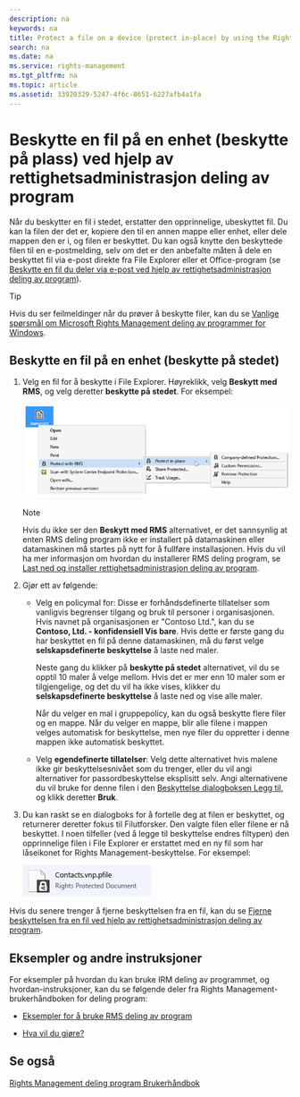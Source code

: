 ```yaml
---
description: na
keywords: na
title: Protect a file on a device (protect in-place) by using the Rights Management sharing application
search: na
ms.date: na
ms.service: rights-management
ms.tgt_pltfrm: na
ms.topic: article
ms.assetid: 33920329-5247-4f6c-8651-6227afb4a1fa
---
```

# Beskytte en fil p&#229; en enhet (beskytte p&#229; plass) ved hjelp av rettighetsadministrasjon deling av program
Når du beskytter en fil i stedet, erstatter den opprinnelige, ubeskyttet fil. Du kan la filen der det er, kopiere den til en annen mappe eller enhet, eller dele mappen den er i, og filen er beskyttet. Du kan også knytte den beskyttede filen til en e-postmelding, selv om det er den anbefalte måten å dele en beskyttet fil via e-post direkte fra File Explorer eller et Office-program (se [Beskytte en fil du deler via e-post ved hjelp av rettighetsadministrasjon deling av program](../Topic/Protect_a_file_that_you_share_by_email_by_using_the_Rights_Management_sharing_application.md)).

> [!TIP]
> Hvis du ser feilmeldinger når du prøver å beskytte filer, kan du se [Vanlige spørsmål om Microsoft Rights Management deling av programmer for Windows](http://go.microsoft.com/fwlink/?LinkId=303971).

## Beskytte en fil på en enhet (beskytte på stedet)

1.  Velg en fil for å beskytte i File Explorer. Høyreklikk, velg **Beskytt med RMS**, og velg deretter **beskytte på stedet**. For eksempel:

    ![](../Image/ADRMS_MSRMSApp_SP_CompanyDefined.png)

    > [!NOTE]
    > Hvis du ikke ser den **Beskytt med RMS** alternativet, er det sannsynlig at enten RMS deling program ikke er installert på datamaskinen eller datamaskinen må startes på nytt for å fullføre installasjonen. Hvis du vil ha mer informasjon om hvordan du installerer RMS deling program, se [Last ned og installer rettighetsadministrasjon deling av program](../Topic/Download_and_install_the_Rights_Management_sharing_application.md).

2.  Gjør ett av følgende:

    -   Velg en policymal for: Disse er forhåndsdefinerte tillatelser som vanligvis begrenser tilgang og bruk til personer i organisasjonen. Hvis navnet på organisasjonen er "Contoso Ltd.", kan du se **Contoso, Ltd. - konfidensiell Vis bare**. Hvis dette er første gang du har beskyttet en fil på denne datamaskinen, må du først velge **selskapsdefinerte beskyttelse** å laste ned maler.

        Neste gang du klikker på **beskytte på stedet** alternativet, vil du se opptil 10 maler å velge mellom. Hvis det er mer enn 10 maler som er tilgjengelige, og det du vil ha ikke vises, klikker du **selskapsdefinerte beskyttelse** å laste ned og vise alle maler.

        Når du velger en mal i gruppepolicy, kan du også beskytte flere filer og en mappe. Når du velger en mappe, blir alle filene i mappen velges automatisk for beskyttelse, men nye filer du oppretter i denne mappen ikke automatisk beskyttet.

    -   Velg **egendefinerte tillatelser**: Velg dette alternativet hvis malene ikke gir beskyttelsesnivået som du trenger, eller du vil angi alternativer for passordbeskyttelse eksplisitt selv. Angi alternativene du vil bruke for denne filen i den [Beskyttelse dialogboksen Legg til](http://technet.microsoft.com/library/dn574738.aspx), og klikk deretter **Bruk**.

3.  Du kan raskt se en dialogboks for å fortelle deg at filen er beskyttet, og returnerer deretter fokus til Filutforsker. Den valgte filen eller filene er nå beskyttet. I noen tilfeller (ved å legge til beskyttelse endres filtypen) den opprinnelige filen i File Explorer er erstattet med en ny fil som har låseikonet for Rights Management-beskyttelse. For eksempel:

    ![](../Image/ADRMS_MSRMSApp_Pfile.png)

Hvis du senere trenger å fjerne beskyttelsen fra en fil, kan du se [Fjerne beskyttelsen fra en fil ved hjelp av rettighetsadministrasjon deling av program](../Topic/Remove_protection_from_a_file_by_using_the_Rights_Management_sharing_application.md).

## Eksempler og andre instruksjoner
For eksempler på hvordan du kan bruke IRM deling av programmet, og hvordan-instruksjoner, kan du se følgende deler fra Rights Management-brukerhåndboken for deling program:

-   [Eksempler for å bruke RMS deling av program](../Topic/Rights_Management_sharing_application_user_guide.md#BKMK_SharingExamples)

-   [Hva vil du gjøre?](../Topic/Rights_Management_sharing_application_user_guide.md#BKMK_SharingInstructions)

## Se også
[Rights Management deling program Brukerhåndbok](../Topic/Rights_Management_sharing_application_user_guide.md)

